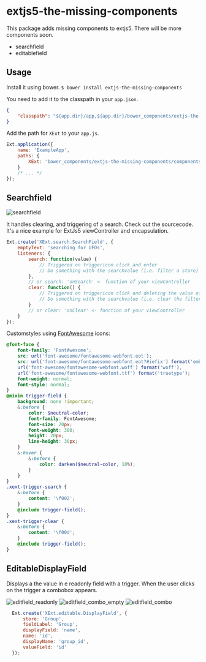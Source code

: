 extjs5-the-missing-components
=============================

This package adds missing components to extjs5.
There will be more components soon.

* searchfield
* editablefield

Usage
-----

Install it using bower.
`$ bower install extjs-the-missing-components`

You need to add it to the classpath in your `app.json`.
```json
{
    "classpath": "${app.dir}/app,${app.dir}/bower_components/extjs-the-missing-components",
}
```

Add the path for `XExt` to your `app.js`.
```js
Ext.application({
    name: 'ExampleApp',
    paths: {
        XExt: 'bower_components/extjs-the-missing-components/components'
    }
    /* ... */
});
```

Searchfield
-----------

![searchfield](https://github.com/stoeffel/extjs5-the-missing-components/raw/master/images/searchfield.png)

It handles clearing, and triggering of a search.
Check out the sourcecode. It's a nice example for ExtJs5 viewController and encapsulation.

```js
Ext.create('XExt.search.SearchField', {
    emptyText: 'searching for UFOs',
    listeners: {
        search: function(value) {
            // Triggered on triggericon click and enter
            // Do something with the searchvalue (i.e. filter a store)
        },
        // or search: 'onSearch' <- function of your viewController
        clear: function() {
            // Triggered on triggericon click and deleting the value of the field
            // Do something with the searchvalue (i.e. clear the filter of a store)
        }
        // or clear: 'onClear' <- function of your viewController
    }
});
```

Customstyles using [FontAwesome](http://fortawesome.github.io/Font-Awesome/) icons:
```scss
@font-face {
    font-family: 'FontAwesome';
    src: url('font-awesome/fontawesome-webfont.eot');
    src: url('font-awesome/fontawesome-webfont.eot?#iefix') format('embedded-opentype'),
    url('font-awesome/fontawesome-webfont.woff') format('woff'),
    url('font-awesome/fontawesome-webfont.ttf') format('truetype');
    font-weight: normal;
    font-style: normal;
}
@mixin trigger-field {
    background: none !important;
    &:before {
        color: $neutral-color;
        font-family: FontAwesome;
        font-size: 20px;
        font-weight: 300;
        height: 20px;
        line-height: 30px;
    }
    &:hover {
        &:before {
            color: darken($neutral-color, 10%);
        }
    }
}
.xext-trigger-search {
    &:before {
        content: '\f002';
    }
    @include trigger-field();
}
.xext-trigger-clear {
    &:before {
        content: '\f00d';
    }
    @include trigger-field();
}
```

EditableDisplayField
--------------------

Displays a the value in e readonly field with a trigger.
When the user clicks on the trigger a combobox appears.

![editfield_readonly](https://github.com/stoeffel/extjs5-the-missing-components/raw/master/images/edit_1.png)
![editfield_combo_empty](https://github.com/stoeffel/extjs5-the-missing-components/raw/master/images/edit_2.png)
![editfield_combo](https://github.com/stoeffel/extjs5-the-missing-components/raw/master/images/edit_3.png)

```js
  Ext.create('XExt.editable.DisplayField', {
      store: 'Group',
      fieldLabel: 'Group',
      displayField: 'name',
      name: 'id',
      displayName: 'group_id',
      valueField: 'id'
  });
```

